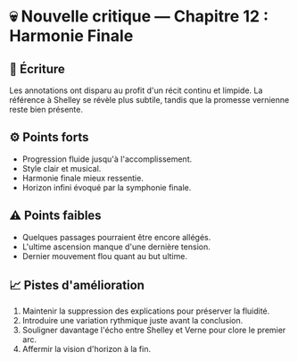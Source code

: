 # 💀 Nouvelle critique — Chapitre 12 : Harmonie Finale

## 🧠 Écriture
Les annotations ont disparu au profit d'un récit continu et limpide. La référence à Shelley se révèle plus subtile, tandis que la promesse vernienne reste bien présente.

## ⚙️ Points forts
- Progression fluide jusqu'à l'accomplissement.
- Style clair et musical.
- Harmonie finale mieux ressentie.
- Horizon infini évoqué par la symphonie finale.

## ⚠️ Points faibles
- Quelques passages pourraient être encore allégés.
- L'ultime ascension manque d'une dernière tension.
- Dernier mouvement flou quant au but ultime.

## 📈 Pistes d'amélioration
1. Maintenir la suppression des explications pour préserver la fluidité.
2. Introduire une variation rythmique juste avant la conclusion.
3. Souligner davantage l'écho entre Shelley et Verne pour clore le premier arc.
4. Affermir la vision d'horizon à la fin.
